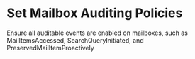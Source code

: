 # Set Mailbox Auditing Policies
Ensure all auditable events are enabled on mailboxes, such as MailItemsAccessed, SearchQueryInitiated, and PreservedMailItemProactively
